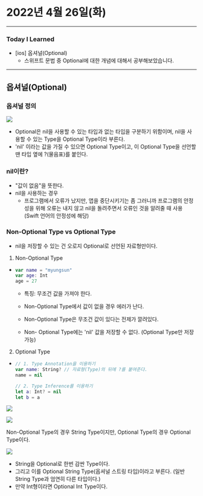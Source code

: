 # 2022년 4월 26일(화)

---

### Today I Learned

- [ios] 옵셔널(Optional)
  - 스위프트 문법 중 Optional에 대한 개념에 대해서 공부해보았습니다.

---

## 옵셔널(Optional)

### 옵셔널 정의

![](https://img1.daumcdn.net/thumb/R1280x0/?scode=mtistory2&fname=https%3A%2F%2Fblog.kakaocdn.net%2Fdn%2Fbvuyuj%2FbtqFrUUFDSA%2F2CAqCnPK1x44bYdRBuPhKK%2Fimg.png)

- Optional은 nil을 사용할 수 있는 타입과 없는 타입을 구분하기 위함이며, nil을 사용할 수 있는 Type을 Optional Type이라 부른다.
- 'nil' 이라는 값을 가질 수 있으면 Optional Type이고, 이 Optional Type을 선언할 땐 타입 옆에 ?(물음표)를 붙인다.

### nil이란?

- "값이 없음"을 뜻한다.
- nil을 사용하는 경우 
  - 프로그램에서 오류가 났지만, 앱을 중단시키기는 좀 그러니까 프로그램의 안정성을 위해 오류는 내지 않고 nil을 돌려주면서 오류인 것을 알려줄 때 사용(Swift 언어의 안정성에 해당)

### Non-Optional Type vs Optional Type 

- nil을 저장할 수 있는 건 오로지 Optional로 선언된 자료형만이다.

1. Non-Optional Type 

- ```swift
  var name = "myungsun"
  var age: Int 
  age = 27
  ```

  - 특징: 무조건 값을 가져야 한다.
  - Non-Optional Type에서 값이 없을 경우 에러가 난다. 

  - Non-Optional Type은 무조건 값이 있다는 전제가 깔려있다.
  - Non- Optional Type에는 'nil' 값을 저장할 수 없다. (Optional Type만 저장 가능)

2. Optional Type

- ```swift
  // 1. Type Annotation을 이용하기 
  var name: String? // 자료형(Type)의 뒤에 ?를 붙여준다.
  name = nil 
  
  // 2. Type Inference를 이용하기 
  let a: Int? = nil 
  let b = a 
  ```

![](https://img1.daumcdn.net/thumb/R1280x0/?scode=mtistory2&fname=https%3A%2F%2Fblog.kakaocdn.net%2Fdn%2Fnqlpv%2FbtqFuXbjFTh%2Fdxo6a4o8n6d3XUAztChc8k%2Fimg.png)

![](https://img1.daumcdn.net/thumb/R1280x0/?scode=mtistory2&fname=https%3A%2F%2Fblog.kakaocdn.net%2Fdn%2FbvBErH%2FbtqFt58k7UD%2F7HbdQC3OwxUGsW3jXPpcm1%2Fimg.png)

Non-Optional Type의 경우 String Type이지만, Optional Type의 경우 Optional<String> Type이다.

![](https://img1.daumcdn.net/thumb/R1280x0/?scode=mtistory2&fname=https%3A%2F%2Fblog.kakaocdn.net%2Fdn%2F4iFcC%2FbtqFrnwvfAW%2FePfcyLspPKp5tgHqHVLT91%2Fimg.png)

- String을 Optional로 한번 감싼 Type이다.
- 그리고 이를 Optional String Type(옵셔널 스트링 타입)이라고 부른다. (일반 String Type과 엄연히 다른 타입이다.)
- 만약 Int형이라면 Optional Int Type이다.